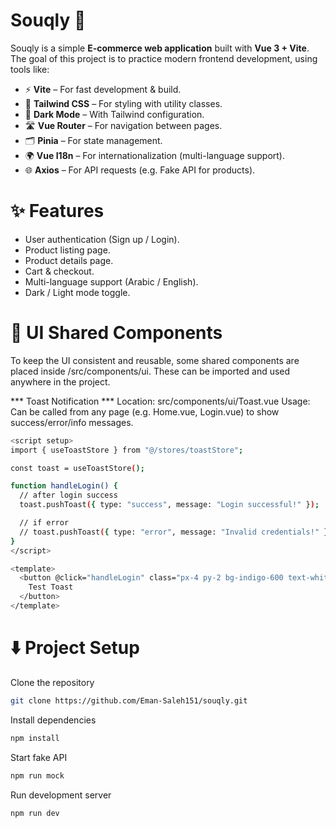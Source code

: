 # Souqly 🛒

Souqly is a simple **E-commerce web application** built with **Vue 3 + Vite**.  
The goal of this project is to practice modern frontend development, using tools like:

- ⚡ **Vite** – For fast development & build.
- 🎨 **Tailwind CSS** – For styling with utility classes.
- 🌙 **Dark Mode** – With Tailwind configuration.
- 🛣️ **Vue Router** – For navigation between pages.
- 🗂️ **Pinia** – For state management.
- 🌍 **Vue I18n** – For internationalization (multi-language support).
- 🌐 **Axios** – For API requests (e.g. Fake API for products).


# ✨ Features 

- User authentication (Sign up / Login).
- Product listing page.
- Product details page.
- Cart & checkout.
- Multi-language support (Arabic / English).
- Dark / Light mode toggle.


# 📂 UI Shared Components

To keep the UI consistent and reusable, some shared components are placed inside /src/components/ui.
These can be imported and used anywhere in the project.

*** Toast Notification ***
Location: src/components/ui/Toast.vue
Usage: Can be called from any page (e.g. Home.vue, Login.vue) to show success/error/info messages.
```bash
<script setup>
import { useToastStore } from "@/stores/toastStore";

const toast = useToastStore();

function handleLogin() {
  // after login success
  toast.pushToast({ type: "success", message: "Login successful!" });

  // if error
  // toast.pushToast({ type: "error", message: "Invalid credentials!" });
}
</script>

<template>
  <button @click="handleLogin" class="px-4 py-2 bg-indigo-600 text-white rounded">
    Test Toast
  </button>
</template>
```


# ⬇️ Project Setup

Clone the repository
```bash
git clone https://github.com/Eman-Saleh151/souqly.git
```

Install dependencies
```bash
npm install
```

Start fake API
```bash
npm run mock
```

Run development server
```bash
npm run dev
```
